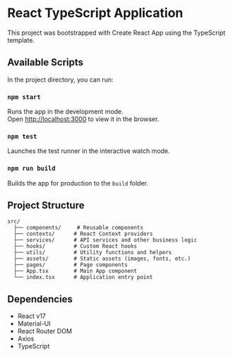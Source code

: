 # React TypeScript Application

This project was bootstrapped with Create React App using the TypeScript template.

## Available Scripts

In the project directory, you can run:

### `npm start`

Runs the app in the development mode.\
Open [http://localhost:3000](http://localhost:3000) to view it in the browser.

### `npm test`

Launches the test runner in the interactive watch mode.

### `npm run build`

Builds the app for production to the `build` folder.

## Project Structure

```
src/
  ├── components/     # Reusable components
  ├── contexts/      # React Context providers
  ├── services/      # API services and other business logic
  ├── hooks/         # Custom React hooks
  ├── utils/         # Utility functions and helpers
  ├── assets/        # Static assets (images, fonts, etc.)
  ├── pages/         # Page components
  ├── App.tsx        # Main App component
  └── index.tsx      # Application entry point
```

## Dependencies

- React v17
- Material-UI
- React Router DOM
- Axios
- TypeScript
